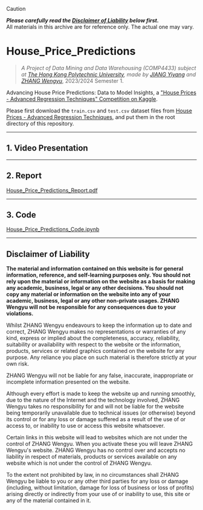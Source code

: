 > [!CAUTION]
> ***Please carefully read the [Disclaimer of Liability](#disclaimer-of-liability) below first.***  
> All materials in this archive are for reference only. The actual one may vary. 

# House_Price_Predictions

> *A Project of Data Mining and Data Warehousing (COMP4433) subject at [The Hong Kong Polytechnic University](https://www.polyu.edu.hk/), made by [JIANG Yiyang](https://github.com/fletcherjiang) and [ZHANG Wengyu](https://github.com/zhangwengyu999)*, 2023/2024 Semester 1.


Advancing House Price Predictions: Data to Model Insights, a ["House Prices - Advanced Regression Techniques" Competition on Kaggle](https://www.kaggle.com/c/house-prices-advanced-regression-techniques/).

Please first download the `train.csv` and `test.csv` dataset files from [House Prices - Advanced Regression Techniques](https://www.kaggle.com/c/house-prices-advanced-regression-techniques/data), and put them in the root directory of this repository.

---

## 1. Video Presentation



---

## 2. Report

[House_Price_Predictions_Report.pdf](./House_Price_Predictions_Report.pdf)

---

## 3. Code

[House_Price_Predictions_Code.ipynb](./House_Price_Predictions_Code.ipynb)

---

## Disclaimer of Liability

**The material and information contained on this website is for general information, reference, and self-learning purposes only. You should not rely upon the material or information on the website as a basis for making any academic, business, legal or any other decisions. You should not copy any material or information on the website into any of your academic, business, legal or any other non-private usages. ZHANG Wengyu will not be responsible for any consequences due to your violations.**


Whilst ZHANG Wengyu endeavours to keep the information up to date and correct, ZHANG Wengyu makes no representations or warranties of any kind, express or implied about the completeness, accuracy, reliability, suitability or availability with respect to the website or the information, products, services or related graphics contained on the website for any purpose. Any reliance you place on such material is therefore strictly at your own risk.


ZHANG Wengyu will not be liable for any false, inaccurate, inappropriate or incomplete information presented on the website.


Although every effort is made to keep the website up and running smoothly, due to the nature of the Internet and the technology involved, ZHANG Wengyu takes no responsibility for and will not be liable for the website being temporarily unavailable due to technical issues (or otherwise) beyond its control or for any loss or damage suffered as a result of the use of or access to, or inability to use or access this website whatsoever.


Certain links in this website will lead to websites which are not under the control of ZHANG Wengyu. When you activate these you will leave ZHANG Wengyu's  website. ZHANG Wengyu has no control over and accepts no liability in respect of materials, products or services available on any website which is not under the control of ZHANG Wengyu.


To the extent not prohibited by law, in no circumstances shall ZHANG Wengyu be liable to you or any other third parties for any loss or damage (including, without limitation, damage for loss of business or loss of profits) arising directly or indirectly from your use of or inability to use, this site or any of the material contained in it.
